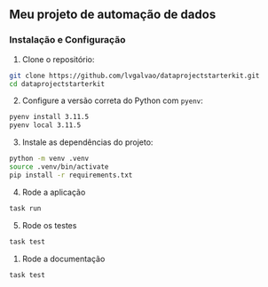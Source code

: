 ## Meu projeto de automação de dados

### Instalação e Configuração

1. Clone o repositório:
```bash
git clone https://github.com/lvgalvao/dataprojectstarterkit.git
cd dataprojectstarterkit
```
2. Configure a versão correta do Python com `pyenv`:
```bash
pyenv install 3.11.5
pyenv local 3.11.5
```
3. Instale as dependências do projeto:
```bash
python -m venv .venv
source .venv/bin/activate
pip install -r requirements.txt  
```

4. Rode a aplicação
```bash
task run
```

5. Rode os testes
```bash
task test
```

1. Rode a documentação
```bash
task test
```
